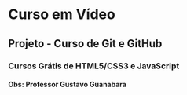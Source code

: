 # Curso em Vídeo
## Projeto - Curso de Git e GitHub
### Cursos Grátis de HTML5/CSS3 e JavaScript
#### Obs: Professor Gustavo Guanabara
